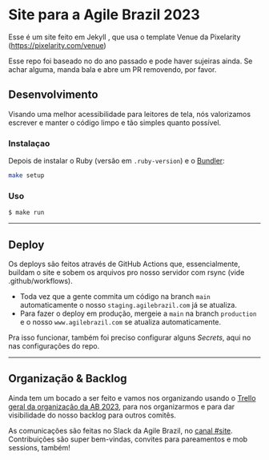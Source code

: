 # Site para a Agile Brazil 2023

Esse é um site feito em Jekyll , que usa o template Venue da Pixelarity (https://pixelarity.com/venue)

Esse repo foi baseado no do ano passado e pode haver sujeiras ainda. Se achar alguma, manda bala e abre um PR removendo, por favor.

## Desenvolvimento

Visando uma melhor acessibilidade para leitores de tela, nós valorizamos escrever e manter o código limpo e tão simples quanto possível. 

### Instalaçao

Depois de instalar o Ruby (versão em `.ruby-version`) e o [Bundler](https://bundler.io/):

```sh
make setup
```
### Uso
```
$ make run
```

------
## Deploy

Os deploys são feitos através de GitHub Actions que, essencialmente, buildam o site e sobem os arquivos pro nosso servidor com rsync (vide .github/workflows).

- Toda vez que a gente commita um código na branch `main` automaticamente o nosso `staging.agilebrazil.com` já se atualiza.
- Para fazer o deploy em produção, mergeie a `main` na branch `production` e o nosso `www.agilebrazil.com` se atualiza automaticamente.

Pra isso funcionar, também foi preciso configurar alguns _Secrets_, aqui no nas configurações do repo.

------
## Organização & Backlog

Ainda tem um bocado a ser feito e vamos nos organizando usando o [Trello geral da organização da AB 2023](https://trello.com/b/SxMSdKX0/organiza%C3%A7%C3%A3o-agile-brazil-2022), para nos organizarmos e para dar visibilidade do nosso backlog para outros comitês.

As comunicações são feitas no Slack da Agile Brazil, no [canal #site](https://agilebrazil.slack.com/archives/C0DS3V343). Contribuições são super bem-vindas, convites para pareamentos e mob sessions, também!
